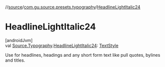 //[source](../../index.md)/[com.gu.source.presets.typography](index.md)/[HeadlineLightItalic24](-headline-light-italic24.md)

# HeadlineLightItalic24

[androidJvm]\
val [Source.Typography](../com.gu.source/-source/-typography/index.md).[HeadlineLightItalic24](-headline-light-italic24.md): [TextStyle](https://developer.android.com/reference/kotlin/androidx/compose/ui/text/TextStyle.html)

Use for headlines, headings and any short form text like pull quotes, bylines and titles.
